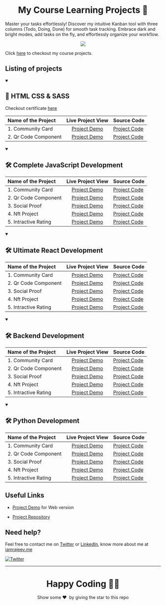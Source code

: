 <h1 align="center">My Course Learning Projects 📝 </h1>

Master your tasks effortlessly! Discover my intuitive Kanban tool with three columns (Todo, Doing, Done) for smooth task tracking. Embrace dark and bright modes, add tasks on the fly, and effortlessly organize your workflow.

<p align="center">  
<img src="./public/preview.png"/>  
</p>

Click [here](https://rajeev-course-projects.netlify.app/) to checkout my course projects.

## Listing of projects

<details open> 
  <summary><h2>📝 HTML CSS & SASS </h2></summary>

Checkout certificate [here](https://www.udemy.com/certificate/UC-25115396-b252-44fb-a4be-065986030158/)

| Name of the Project  |                                     Live Project View                                      | Source Code                                                                                            |
| :------------------- | :----------------------------------------------------------------------------------------: | :----------------------------------------------------------------------------------------------------- |
| 1. Community Card    |       [Project Demo](https://frontend-mentor-rajeev.netlify.app/01-community-card/)        | [Project Code](https://github.com/Rajeevjewar/Frontend-Mentor-Projects/tree/main/01-Community-Card)    |
| 2. Qr Code Component | [Project Demo](https://frontend-mentor-rajeev.netlify.app/02-qr-code-component/index.html) | [Project Code](https://github.com/Rajeevjewar/Frontend-Mentor-Projects/tree/main/02-qr-code-component) |

</details>

<details open> 
  <summary><h2>🛠️ Complete JavaScript Development</h2></summary>

| Name of the Project  |                                     Live Project View                                      | Source Code                                                                                            |
| :------------------- | :----------------------------------------------------------------------------------------: | :----------------------------------------------------------------------------------------------------- |
| 1. Community Card    |       [Project Demo](https://frontend-mentor-rajeev.netlify.app/01-community-card/)        | [Project Code](https://github.com/Rajeevjewar/Frontend-Mentor-Projects/tree/main/01-Community-Card)    |
| 2. Qr Code Component | [Project Demo](https://frontend-mentor-rajeev.netlify.app/02-qr-code-component/index.html) | [Project Code](https://github.com/Rajeevjewar/Frontend-Mentor-Projects/tree/main/02-qr-code-component) |
| 3. Social Proof      |   [Project Demo](https://frontend-mentor-rajeev.netlify.app/03-social-proof/index.html)    | [Project Code](https://github.com/Rajeevjewar/Frontend-Mentor-Projects/tree/main/03-social-proof)      |
| 4. Nft Project       |    [Project Demo](https://frontend-mentor-rajeev.netlify.app/04-nft-project/index.html)    | [Project Code](https://github.com/Rajeevjewar/Frontend-Mentor-Projects/tree/main/04-nft-project)       |
| 5. Intractive Rating | [Project Demo](https://frontend-mentor-rajeev.netlify.app/05-intractive-rating/index.html) | [Project Code](https://github.com/Rajeevjewar/Frontend-Mentor-Projects/tree/main/05-intractive-rating) |

</details>

<details open> 
  <summary><h2>🛠️ Ultimate React Development</h2></summary>

| Name of the Project  |                                     Live Project View                                      | Source Code                                                                                            |
| :------------------- | :----------------------------------------------------------------------------------------: | :----------------------------------------------------------------------------------------------------- |
| 1. Community Card    |       [Project Demo](https://frontend-mentor-rajeev.netlify.app/01-community-card/)        | [Project Code](https://github.com/Rajeevjewar/Frontend-Mentor-Projects/tree/main/01-Community-Card)    |
| 2. Qr Code Component | [Project Demo](https://frontend-mentor-rajeev.netlify.app/02-qr-code-component/index.html) | [Project Code](https://github.com/Rajeevjewar/Frontend-Mentor-Projects/tree/main/02-qr-code-component) |
| 3. Social Proof      |   [Project Demo](https://frontend-mentor-rajeev.netlify.app/03-social-proof/index.html)    | [Project Code](https://github.com/Rajeevjewar/Frontend-Mentor-Projects/tree/main/03-social-proof)      |
| 4. Nft Project       |    [Project Demo](https://frontend-mentor-rajeev.netlify.app/04-nft-project/index.html)    | [Project Code](https://github.com/Rajeevjewar/Frontend-Mentor-Projects/tree/main/04-nft-project)       |
| 5. Intractive Rating | [Project Demo](https://frontend-mentor-rajeev.netlify.app/05-intractive-rating/index.html) | [Project Code](https://github.com/Rajeevjewar/Frontend-Mentor-Projects/tree/main/05-intractive-rating) |

</details>

<details open> 
  <summary><h2>🛠️ Backend Development </h2></summary>

| Name of the Project  |                                     Live Project View                                      | Source Code                                                                                            |
| :------------------- | :----------------------------------------------------------------------------------------: | :----------------------------------------------------------------------------------------------------- |
| 1. Community Card    |       [Project Demo](https://frontend-mentor-rajeev.netlify.app/01-community-card/)        | [Project Code](https://github.com/Rajeevjewar/Frontend-Mentor-Projects/tree/main/01-Community-Card)    |
| 2. Qr Code Component | [Project Demo](https://frontend-mentor-rajeev.netlify.app/02-qr-code-component/index.html) | [Project Code](https://github.com/Rajeevjewar/Frontend-Mentor-Projects/tree/main/02-qr-code-component) |
| 3. Social Proof      |   [Project Demo](https://frontend-mentor-rajeev.netlify.app/03-social-proof/index.html)    | [Project Code](https://github.com/Rajeevjewar/Frontend-Mentor-Projects/tree/main/03-social-proof)      |
| 4. Nft Project       |    [Project Demo](https://frontend-mentor-rajeev.netlify.app/04-nft-project/index.html)    | [Project Code](https://github.com/Rajeevjewar/Frontend-Mentor-Projects/tree/main/04-nft-project)       |
| 5. Intractive Rating | [Project Demo](https://frontend-mentor-rajeev.netlify.app/05-intractive-rating/index.html) | [Project Code](https://github.com/Rajeevjewar/Frontend-Mentor-Projects/tree/main/05-intractive-rating) |

</details>

<details open> 
  <summary><h2>🛠️ Python Development </h2></summary>

| Name of the Project  |                                     Live Project View                                      | Source Code                                                                                            |
| :------------------- | :----------------------------------------------------------------------------------------: | :----------------------------------------------------------------------------------------------------- |
| 1. Community Card    |       [Project Demo](https://frontend-mentor-rajeev.netlify.app/01-community-card/)        | [Project Code](https://github.com/Rajeevjewar/Frontend-Mentor-Projects/tree/main/01-Community-Card)    |
| 2. Qr Code Component | [Project Demo](https://frontend-mentor-rajeev.netlify.app/02-qr-code-component/index.html) | [Project Code](https://github.com/Rajeevjewar/Frontend-Mentor-Projects/tree/main/02-qr-code-component) |
| 3. Social Proof      |   [Project Demo](https://frontend-mentor-rajeev.netlify.app/03-social-proof/index.html)    | [Project Code](https://github.com/Rajeevjewar/Frontend-Mentor-Projects/tree/main/03-social-proof)      |
| 4. Nft Project       |    [Project Demo](https://frontend-mentor-rajeev.netlify.app/04-nft-project/index.html)    | [Project Code](https://github.com/Rajeevjewar/Frontend-Mentor-Projects/tree/main/04-nft-project)       |
| 5. Intractive Rating | [Project Demo](https://frontend-mentor-rajeev.netlify.app/05-intractive-rating/index.html) | [Project Code](https://github.com/Rajeevjewar/Frontend-Mentor-Projects/tree/main/05-intractive-rating) |

</details>

## Useful Links

- [Project Demo](https://kanban-task-management-rajeev.vercel.app/) for Web version

- [Project Repository](https://github.com/Rajeevjewar/Markdown-Editor.git)

## Need help?

Feel free to contact me on [Twitter](https://twitter.com/be_rajeevkumar) or [LinkedIn](https://www.linkedin.com/in/berajeevkumar/), know more about me at [iamrajeev.me](https://iamrajeev.me)

[![Twitter](https://img.shields.io/badge/Twitter-follow-blue.svg?logo=twitter&logoColor=white)](https://twitter.com/be_rajeevkumar)

<hr>

<h1 align=center>Happy Coding 👨‍💻</h1>

<p align = "center">Show some ❤️&nbsp; by giving the star to this repo</p>
